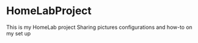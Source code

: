 # HomeLabProject
This is my HomeLab project
Sharing pictures configurations and how-to on my set up
